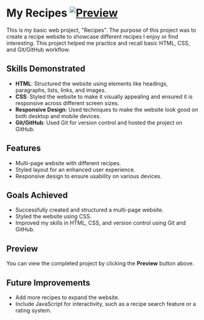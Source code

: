 # My Recipes                                                [![Preview](https://img.shields.io/badge/🔗-Preview-green?style=for-the-badge)](https://nikashlamsal.github.io/My--recipes/)

This is my basic web project, "Recipes". The purpose of this project was to create a recipe website to showcase different recipes I enjoy or find interesting. This project helped me practice and recall basic HTML, CSS, and Git/GitHub workflow.

## Skills Demonstrated
- **HTML**: Structured the website using elements like headings, paragraphs, lists, links, and images.
- **CSS**: Styled the website to make it visually appealing and ensured it is responsive across different screen sizes.
- **Responsive Design**: Used techniques to make the website look good on both desktop and mobile devices.
- **Git/GitHub**: Used Git for version control and hosted the project on GitHub.

## Features
- Multi-page website with different recipes.
- Styled layout for an enhanced user experience.
- Responsive design to ensure usability on various devices.

## Goals Achieved
- Successfully created and structured a multi-page website.
- Styled the website using CSS.
- Improved my skills in HTML, CSS, and version control using Git and GitHub.

## Preview
You can view the completed project by clicking the **Preview** button above.

## Future Improvements
- Add more recipes to expand the website.
- Include JavaScript for interactivity, such as a recipe search feature or a rating system.
